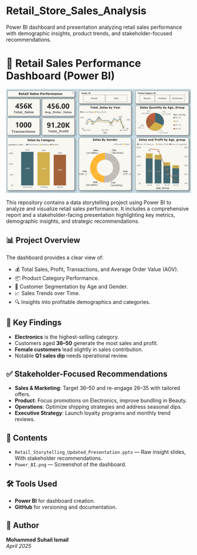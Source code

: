 # Retail_Store_Sales_Analysis
Power BI dashboard and presentation analyzing retail sales performance with demographic insights, product trends, and stakeholder-focused recommendations.

# 🧩 Retail Sales Performance Dashboard (Power BI)
![Content Type by Rating](https://github.com/SuhailIsmail/Retail_Store_Sales_Analysis/blob/main/Power_BI.png?raw=true)

This repository contains a data storytelling project using Power BI to analyze and visualize retail sales performance. It includes a comprehensive report and a stakeholder-facing presentation highlighting key metrics, demographic insights, and strategic recommendations.

## 📊 Project Overview

The dashboard provides a clear view of:
- 💰 Total Sales, Profit, Transactions, and Average Order Value (AOV).
- 📦 Product Category Performance.
- 👥 Customer Segmentation by Age and Gender.
- 📈 Sales Trends over Time.
- 🔍 Insights into profitable demographics and categories.

## 🧠 Key Findings

- **Electronics** is the highest-selling category.
- Customers aged **36–50** generate the most sales and profit.
- **Female customers** lead slightly in sales contribution.
- Notable **Q1 sales dip** needs operational review.

## ✅ Stakeholder-Focused Recommendations

- **Sales & Marketing**: Target 36–50 and re-engage 26–35 with tailored offers.
- **Product**: Focus promotions on Electronics, improve bundling in Beauty.
- **Operations**: Optimize shipping strategies and address seasonal dips.
- **Executive Strategy**: Launch loyalty programs and monthly trend reviews.

## 📂 Contents

- `Retail_Storytelling_Updated_Presentation.pptx` — Raw insight slides, With stakeholder recommendations.
- `Power_BI.png` — Screenshot of the dashboard.

## 🛠 Tools Used

- **Power BI** for dashboard creation.
- **GitHub** for versioning and documentation.

## 👤 Author

**Mohammed Suhail Ismail**  
_April 2025_

